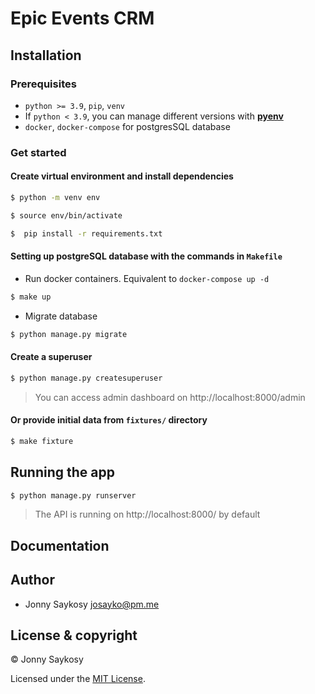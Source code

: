 # Epic Events CRM

## Installation

### Prerequisites

- `python >= 3.9`, `pip`, `venv`
- If `python < 3.9`, you can manage different versions with **[pyenv](https://github.com/pyenv/pyenv)**
- `docker`, `docker-compose` for postgresSQL database

### Get started

#### Create virtual environment and install dependencies

```bash
$ python -m venv env
```

```bash
$ source env/bin/activate
```

```bash
$  pip install -r requirements.txt
```

#### Setting up postgreSQL database with the commands in `Makefile`

- Run docker containers. Equivalent to `docker-compose up -d`

```bash
$ make up
```

- Migrate database

```bash
$ python manage.py migrate
```

#### Create a superuser

```bash
$ python manage.py createsuperuser
```

> You can access admin dashboard on http://localhost:8000/admin

#### Or provide initial data from `fixtures/` directory

```bash
$ make fixture
```

## Running the app

```bash
$ python manage.py runserver
```

> The API is running on http://localhost:8000/ by default

## Documentation

## Author

- Jonny Saykosy <josayko@pm.me>

## License & copyright

© Jonny Saykosy

Licensed under the [MIT License](LICENSE).
